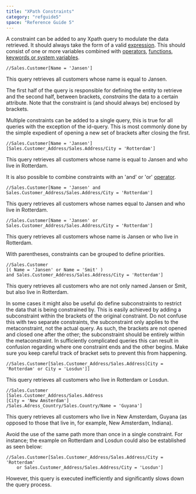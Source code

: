```yaml
---
title: "XPath Constraints"
category: "refguide5"
space: "Reference Guide 5"
---
```



A constraint can be added to any Xpath query to modulate the data retrieved. It should always take the form of a valid [expression](XPath+Expressions). This should consist of one or more variables combined with [operators](XPath+Operators), [functions](XPath+Constraint+Functions), [keywords or system variables](XPath+Keywords+and+System+Variables).

```
//Sales.Customer[Name = 'Jansen']

```

This query retrieves all customers whose name is equal to Jansen.

The first half of the query is responsible for defining the entity to retrieve and the second half, between brackets, _constrains_ the data to a certain attribute. Note that the constraint is (and should always be) enclosed by brackets.

Multiple constraints can be added to a single query, this is true for all queries with the exception of the id-query. This is most commonly done by the simple expedient of opening a new set of brackets after closing the first.

```
//Sales.Customer[Name = 'Jansen'][Sales.Customer_Address/Sales.Address/City = 'Rotterdam']
```

This query retrieves all customers whose name is equal to Jansen and who live in Rotterdam.

It is also possible to combine constraints with an 'and' or 'or' [operator](XPath+Operators).

```
//Sales.Customer[Name = 'Jansen' and Sales.Customer_Address/Sales.Address/City = 'Rotterdam']
```

This query retrieves all customers whose names equal to Jansen and who live in Rotterdam.

```
//Sales.Customer[Name = 'Jansen' or Sales.Customer_Address/Sales.Address/City = 'Rotterdam']
```

This query retrieves all customers whose name is Jansen or who live in Rotterdam.

With parentheses, constraints can be grouped to define priorities.

```
//Sales.Customer
[( Name = 'Jansen' or Name = 'Smit' )
and Sales.Customer_Address/Sales.Address/City = 'Rotterdam']
```

This query retrieves all customers who are not only named Jansen or Smit, but also live in Rotterdam.

In some cases it might also be useful do define subconstraints to restrict the data that is being constrained by. This is easily achieved by adding a subconstraint within the brackets of the original constraint. Do not confuse this with two separate constraints, the subconstraint only applies to the metaconstraint, not the actual query. As such, the brackets are not opened and closed one after the other; the subconstraint should be entirely within the metaconstraint. In sufficiently complicated queries this can result in confusion regarding where one constraint ends and the other begins. Make sure you keep careful track of bracket sets to prevent this from happening.

```
//Sales.Customer[Sales.Customer_Address/Sales.Address[City = 'Rotterdam' or City = 'Losdun']]
```

This query retrieves all customers who live in Rotterdam or Losdun.

```
//Sales.Customer
[Sales.Customer_Address/Sales.Address
[City = 'New Amsterdam']
/Sales.Adress_Country/Sales.Country/Name = 'Guyana']

```

This query retrieves all customers who live in New Amsterdam, Guyana (as opposed to those that live in, for example, New Amsterdam, Indiana).

Avoid the use of the same path more than once in a single constraint. For instance; the example on Rotterdam and Losdun could also be established as seen below:

```
//Sales.Customer[Sales.Customer_Address/Sales.Address/City = 'Rotterdam'
    or Sales.Customer_Address/Sales.Address/City = 'Losdun']
```

However, this query is executed inefficiently and significantly slows down the query process.